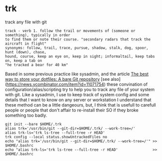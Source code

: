 # trk

track any file with git

```
track - verb 1. follow the trail or movements of (someone or something), typically in order 
to find them or note their course. "secondary radars that track the aircraft in flight"
synonyms: follow, trail, trace, pursue, shadow, stalk, dog, spoor, hunt (down), chase, 
hound, course, keep an eye on, keep in sight; informaltail, keep tabs on, keep a tab on
"he tracked a bear for 40 km"
```
Based in some previous practice like sysadmin, and the article [The best way to store your dotfiles: A bare Git repository](https://www.atlassian.com/git/tutorials/dotfiles)
[see also] (https://news.ycombinator.com/item?id=11071754)
these convination of configuration/alias/scripting try to help you to track any file of your system with git.
Like a sysadmin, I use to keep track of system config and some details that I want to know on any server or workstation
I understand that these method can be a little dangeours, but, I think that is usefull to carefull people
or people that don't affair to re-install their SO if they broke something too badly.

```
git init --bare $HOME/.trk
alias trk='/usr/bin/git --git-dir=$HOME/.trk/ --work-tree=/'
alias trk-ls='trk ls-tree --full-tree -r HEAD'
trk config --local status.showUntrackedFiles no
echo "alias trk='/usr/bin/git --git-dir=$HOME/.trk/ --work-tree=/'" >> $HOME/.bashrc
echo "alias trk-ls='trk ls-tree --full-tree -r HEAD'                >> $HOME/.bashrc
```
